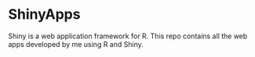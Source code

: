 ShinyApps
=========

Shiny is a web application framework for R. This repo contains all the web apps developed by me using R and Shiny. 
